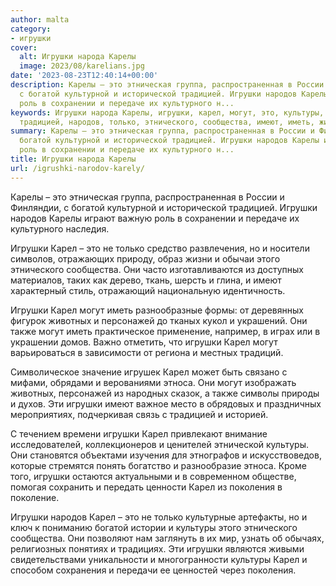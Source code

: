 ```yaml
---
author: malta
category:
- игрушки
cover:
  alt: Игрушки народа Карелы
  image: 2023/08/karelians.jpg
date: '2023-08-23T12:40:14+00:00'
description: Карелы – это этническая группа, распространенная в России и Финляндии,
  с богатой культурной и исторической традицией. Игрушки народов Карелы играют важную
  роль в сохранении и передаче их культурного н...
keywords: Игрушки народа Карелы, игрушки, карел, могут, это, культуры, карелы, богатой,
  традицией, народов, только, этнического, сообщества, имеют, иметь, животных
summary: Карелы – это этническая группа, распространенная в России и Финляндии, с
  богатой культурной и исторической традицией. Игрушки народов Карелы играют важную
  роль в сохранении и передаче их культурного н...
title: Игрушки народа Карелы
url: /igrushki-narodov-karely/
---
```


Карелы – это этническая группа, распространенная в России и Финляндии, с богатой культурной и исторической традицией. Игрушки народов Карелы играют важную роль в сохранении и передаче их культурного наследия.

Игрушки Карел – это не только средство развлечения, но и носители символов, отражающих природу, образ жизни и обычаи этого этнического сообщества. Они часто изготавливаются из доступных материалов, таких как дерево, ткань, шерсть и глина, и имеют характерный стиль, отражающий национальную идентичность.

Игрушки Карел могут иметь разнообразные формы: от деревянных фигурок животных и персонажей до тканых кукол и украшений. Они также могут иметь практическое применение, например, в играх или в украшении домов. Важно отметить, что игрушки Карел могут варьироваться в зависимости от региона и местных традиций.

Символическое значение игрушек Карел может быть связано с мифами, обрядами и верованиями этноса. Они могут изображать животных, персонажей из народных сказок, а также символы природы и духов. Эти игрушки имеют важное место в обрядовых и праздничных мероприятиях, подчеркивая связь с традицией и историей.

С течением времени игрушки Карел привлекают внимание исследователей, коллекционеров и ценителей этнической культуры. Они становятся объектами изучения для этнографов и искусствоведов, которые стремятся понять богатство и разнообразие этноса. Кроме того, игрушки остаются актуальными и в современном обществе, помогая сохранить и передать ценности Карел из поколения в поколение.

Игрушки народов Карел – это не только культурные артефакты, но и ключ к пониманию богатой истории и культуры этого этнического сообщества. Они позволяют нам заглянуть в их мир, узнать об обычаях, религиозных понятиях и традициях. Эти игрушки являются живыми свидетельствами уникальности и многогранности культуры Карел и способом сохранения и передачи ее ценностей через поколения.